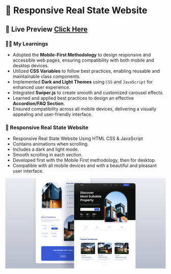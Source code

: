 # 🏡 Responsive Real State Website

## 🫵 Live Preview <a href="https://guru-projects.github.io/real-estate-website" target="_blank" >Click Here</a>

### 🧑‍💻 My Learnings

- Adopted the **Mobile-First Methodology** to design responsive and accessible web pages, ensuring compatibility with both mobile and desktop devices.
- Utilized **CSS Variables** to follow best practices, enabling reusable and maintainable class components.
- Implemented **Dark and Light Themes** using `CSS` and `JavaScript` for enhanced user experience.
- Integrated **Swiper.js** to create smooth and customized carousel effects.
- Learned and applied best practices to design an effective **Accordion/FAQ Section**.
- Ensured compatibility across all mobile devices, delivering a visually appealing and user-friendly interface.

  
### 🏡 Responsive Real State Website

- Responsive Real State Website Using HTML CSS & JavaScript
- Contains animations when scrolling.
- Includes a dark and light mode.
- Smooth scrolling in each section.
- Developed first with the Mobile First methodology, then for desktop.
- Compatible with all mobile devices and with a beautiful and pleasant user interface.


![preview img](/preview.png)
